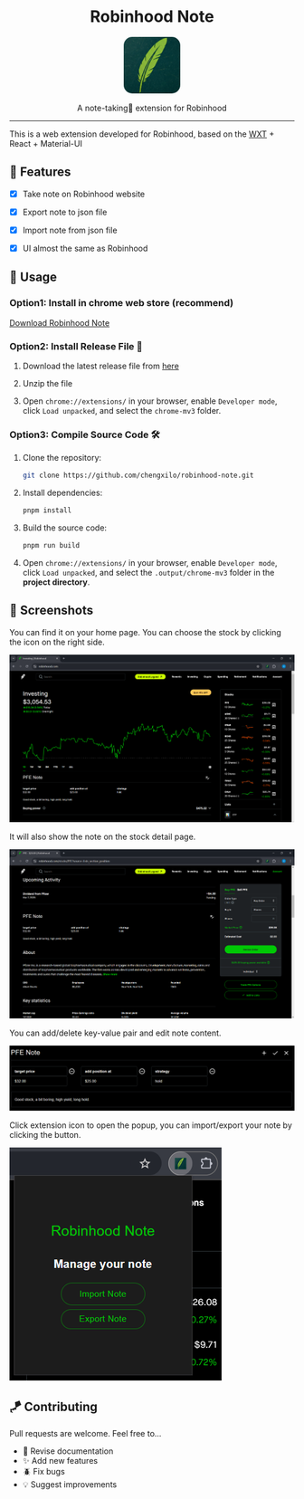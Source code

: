 <div align="center">
    <h1>Robinhood Note</h1>
    <img style="width: 100px; border-radius: 15%" src="assets/robinhood note.png" alt="Robinhood Logo" />
    <p>A note-taking📗 extension for Robinhood
</p>
</div>

---

This is a web extension developed for Robinhood, based on the [WXT](https://wxt.dev/) + React + Material-UI

## 🎉 Features

- [x] Take note on Robinhood website
- [x] Export note to json file
- [x] Import note from json file
- [x] UI almost the same as Robinhood




## 🤺 Usage

### Option1: Install in chrome web store (recommend)

[Download Robinhood Note](https://chromewebstore.google.com/detail/robinhood-note/pepimjpimedlkcalcikemegmfgbbolla)

### Option2: Install Release File 🍰

1. Download the latest release file from [here](https://github.com/chengxilo/robinhood-note/releases/download/v0.0.1/robinhood-note.zip)

2. Unzip the file

3. Open `chrome://extensions/` in your browser, enable `Developer mode`, click `Load unpacked`,
   and select the `chrome-mv3` folder.

### Option3: Compile Source Code 🛠️

1. Clone the repository:
    ```bash
    git clone https://github.com/chengxilo/robinhood-note.git
    ```

2. Install dependencies:
    ```bash
    pnpm install
    ```

3. Build the source code:
    ```bash
    pnpm run build
    ```
   
4. Open `chrome://extensions/` in your browser, enable `Developer mode`, click `Load unpacked`, 
and select the `.output/chrome-mv3` folder in the **project directory**.



## 🧩 Screenshots

You can find it on your home page. You can choose the stock by clicking the icon on the right side.

![img.png](img.png)

It will also show the note on the stock detail page.

![img_2.png](docs/img_2.png)

You can add/delete key-value pair and edit note content.

![img_1.png](docs/img_1.png)

Click extension icon to open the popup, you can import/export your note by clicking the button.

![img_1.png](docs/img_4.png)


## 🪁 Contributing

Pull requests are welcome. Feel free to...

- 📄 Revise documentation
- ✨ Add new features
- 🪲 Fix bugs
- 💡 Suggest improvements
